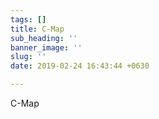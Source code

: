 ```yaml
---
tags: []
title: C-Map
sub_heading: ''
banner_image: ''
slug: ''
date: 2019-02-24 16:43:44 +0630

---
```

C-Map